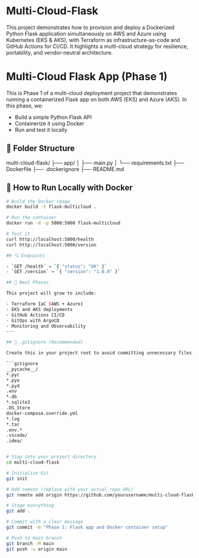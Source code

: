 # Multi-Cloud-Flask
This project demonstrates how to provision and deploy a Dockerized Python Flask application simultaneously on AWS and Azure using Kubernetes (EKS & AKS), with Terraform as infrastructure-as-code and GitHub Actions for CI/CD. It highlights a multi-cloud strategy for resilience, portability, and vendor-neutral architecture.

# Multi-Cloud Flask App (Phase 1)

This is Phase 1 of a multi-cloud deployment project that demonstrates running a containerized Flask app on both AWS (EKS) and Azure (AKS). In this phase, we:
- Build a simple Python Flask API
- Containerize it using Docker
- Run and test it locally

## 📁 Folder Structure

multi-cloud-flask/
├── app/
│   ├── main.py
│   └── requirements.txt
├── Dockerfile
├── .dockerignore
├── README.md


## 🚀 How to Run Locally with Docker

```bash
# Build the Docker image
docker build -t flask-multicloud .

# Run the container
docker run -d -p 5000:5000 flask-multicloud

# Test it
curl http://localhost:5000/health
curl http://localhost:5000/version

## 🔍 Endpoints

- `GET /health` → `{ "status": "OK" }`
- `GET /version` → `{ "version": "1.0.0" }`

## 📌 Next Phases

This project will grow to include:

- Terraform IaC (AWS + Azure)
- EKS and AKS deployments
- GitHub Actions CI/CD
- GitOps with ArgoCD
- Monitoring and Observability
---

## 📂 .gitignore (Recommended)

Create this in your project root to avoid committing unnecessary files:

```gitignore
__pycache__/
*.pyc
*.pyo
*.pyd
.env
*.db
*.sqlite3
.DS_Store
docker-compose.override.yml
*.log
*.tar
.env.*
.vscode/
.idea/


# Step into your project directory
cd multi-cloud-flask

# Initialize Git
git init

# Add remote (replace with your actual repo URL)
git remote add origin https://github.com/yourusername/multi-cloud-flask.git

# Stage everything
git add .

# Commit with a clear message
git commit -m "Phase 1: Flask app and Docker container setup"

# Push to main branch
git branch -M main
git push -u origin main
